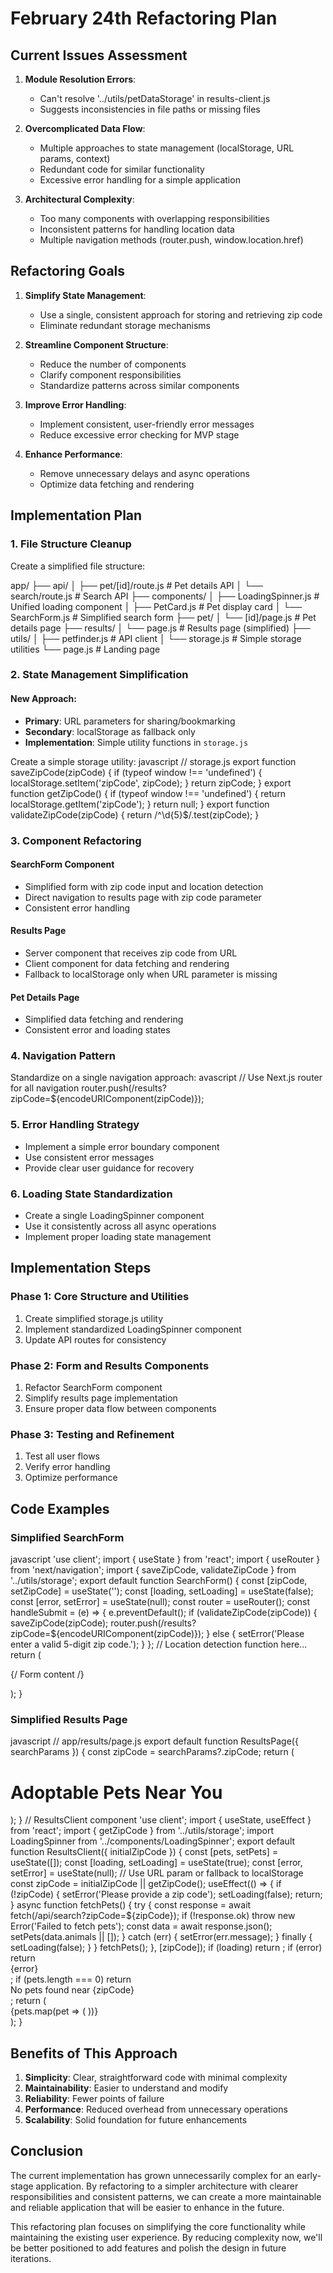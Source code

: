 # February 24th Refactoring Plan

## Current Issues Assessment

1. **Module Resolution Errors**: 
   - Can't resolve '../utils/petDataStorage' in results-client.js
   - Suggests inconsistencies in file paths or missing files

2. **Overcomplicated Data Flow**:
   - Multiple approaches to state management (localStorage, URL params, context)
   - Redundant code for similar functionality
   - Excessive error handling for a simple application

3. **Architectural Complexity**:
   - Too many components with overlapping responsibilities
   - Inconsistent patterns for handling location data
   - Multiple navigation methods (router.push, window.location.href)

## Refactoring Goals

1. **Simplify State Management**:
   - Use a single, consistent approach for storing and retrieving zip code
   - Eliminate redundant storage mechanisms

2. **Streamline Component Structure**:
   - Reduce the number of components
   - Clarify component responsibilities
   - Standardize patterns across similar components

3. **Improve Error Handling**:
   - Implement consistent, user-friendly error messages
   - Reduce excessive error checking for MVP stage

4. **Enhance Performance**:
   - Remove unnecessary delays and async operations
   - Optimize data fetching and rendering

## Implementation Plan

### 1. File Structure Cleanup

Create a simplified file structure:


app/
├── api/
│ ├── pet/[id]/route.js # Pet details API
│ └── search/route.js # Search API
├── components/
│ ├── LoadingSpinner.js # Unified loading component
│ ├── PetCard.js # Pet display card
│ └── SearchForm.js # Simplified search form
├── pet/
│ └── [id]/page.js # Pet details page
├── results/
│ └── page.js # Results page (simplified)
├── utils/
│ ├── petfinder.js # API client
│ └── storage.js # Simple storage utilities
└── page.js # Landing page


### 2. State Management Simplification

#### New Approach:
- **Primary**: URL parameters for sharing/bookmarking
- **Secondary**: localStorage as fallback only
- **Implementation**: Simple utility functions in `storage.js`

Create a simple storage utility:
javascript
// storage.js
export function saveZipCode(zipCode) {
if (typeof window !== 'undefined') {
localStorage.setItem('zipCode', zipCode);
}
return zipCode;
}
export function getZipCode() {
if (typeof window !== 'undefined') {
return localStorage.getItem('zipCode');
}
return null;
}
export function validateZipCode(zipCode) {
return /^\d{5}$/.test(zipCode);
}


### 3. Component Refactoring

#### SearchForm Component
- Simplified form with zip code input and location detection
- Direct navigation to results page with zip code parameter
- Consistent error handling

#### Results Page
- Server component that receives zip code from URL
- Client component for data fetching and rendering
- Fallback to localStorage only when URL parameter is missing

#### Pet Details Page
- Simplified data fetching and rendering
- Consistent error and loading states

### 4. Navigation Pattern

Standardize on a single navigation approach:
avascript
// Use Next.js router for all navigation
router.push(/results?zipCode=${encodeURIComponent(zipCode)});

### 5. Error Handling Strategy

- Implement a simple error boundary component
- Use consistent error messages
- Provide clear user guidance for recovery

### 6. Loading State Standardization

- Create a single LoadingSpinner component
- Use it consistently across all async operations
- Implement proper loading state management

## Implementation Steps

### Phase 1: Core Structure and Utilities

1. Create simplified storage.js utility
2. Implement standardized LoadingSpinner component
3. Update API routes for consistency

### Phase 2: Form and Results Components

1. Refactor SearchForm component
2. Simplify results page implementation
3. Ensure proper data flow between components

### Phase 3: Testing and Refinement

1. Test all user flows
2. Verify error handling
3. Optimize performance

## Code Examples

### Simplified SearchForm

javascript
'use client';
import { useState } from 'react';
import { useRouter } from 'next/navigation';
import { saveZipCode, validateZipCode } from '../utils/storage';
export default function SearchForm() {
const [zipCode, setZipCode] = useState('');
const [loading, setLoading] = useState(false);
const [error, setError] = useState(null);
const router = useRouter();
const handleSubmit = (e) => {
e.preventDefault();
if (validateZipCode(zipCode)) {
saveZipCode(zipCode);
router.push(/results?zipCode=${encodeURIComponent(zipCode)});
} else {
setError('Please enter a valid 5-digit zip code.');
}
};
// Location detection function here...
return (
<form onSubmit={handleSubmit}>
{/ Form content /}
</form>
);
}


### Simplified Results Page
javascript
// app/results/page.js
export default function ResultsPage({ searchParams }) {
const zipCode = searchParams?.zipCode;
return (
<div>
<h1>Adoptable Pets Near You</h1>
<ResultsClient initialZipCode={zipCode} />
</div>
);
}
// ResultsClient component
'use client';
import { useState, useEffect } from 'react';
import { getZipCode } from '../utils/storage';
import LoadingSpinner from '../components/LoadingSpinner';
export default function ResultsClient({ initialZipCode }) {
const [pets, setPets] = useState([]);
const [loading, setLoading] = useState(true);
const [error, setError] = useState(null);
// Use URL param or fallback to localStorage
const zipCode = initialZipCode || getZipCode();
useEffect(() => {
if (!zipCode) {
setError('Please provide a zip code');
setLoading(false);
return;
}
async function fetchPets() {
try {
const response = await fetch(/api/search?zipCode=${zipCode});
if (!response.ok) throw new Error('Failed to fetch pets');
const data = await response.json();
setPets(data.animals || []);
} catch (err) {
setError(err.message);
} finally {
setLoading(false);
}
}
fetchPets();
}, [zipCode]);
if (loading) return <LoadingSpinner />;
if (error) return <div>{error}</div>;
if (pets.length === 0) return <div>No pets found near {zipCode}</div>;
return (
<div className="grid grid-cols-1 md:grid-cols-3 gap-4">
{pets.map(pet => (
<PetCard key={pet.id} pet={pet} />
))}
</div>
);
}

## Benefits of This Approach

1. **Simplicity**: Clear, straightforward code with minimal complexity
2. **Maintainability**: Easier to understand and modify
3. **Reliability**: Fewer points of failure
4. **Performance**: Reduced overhead from unnecessary operations
5. **Scalability**: Solid foundation for future enhancements

## Conclusion

The current implementation has grown unnecessarily complex for an early-stage application. By refactoring to a simpler architecture with clearer responsibilities and consistent patterns, we can create a more maintainable and reliable application that will be easier to enhance in the future.

This refactoring plan focuses on simplifying the core functionality while maintaining the existing user experience. By reducing complexity now, we'll be better positioned to add features and polish the design in future iterations.